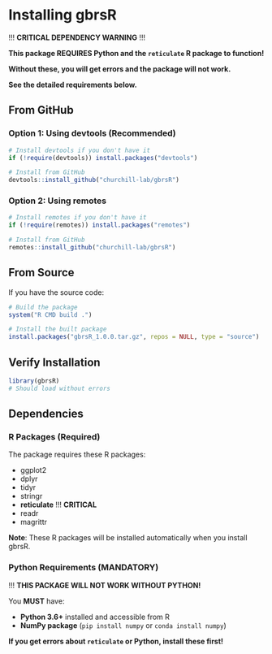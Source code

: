 # Installing gbrsR

!!! **CRITICAL DEPENDENCY WARNING** !!!

**This package REQUIRES Python and the `reticulate` R package to function!**

**Without these, you will get errors and the package will not work.**

**See the detailed requirements below.**

## From GitHub

### Option 1: Using devtools (Recommended)

```r
# Install devtools if you don't have it
if (!require(devtools)) install.packages("devtools")

# Install from GitHub
devtools::install_github("churchill-lab/gbrsR")
```

### Option 2: Using remotes

```r
# Install remotes if you don't have it
if (!require(remotes)) install.packages("remotes")

# Install from GitHub
remotes::install_github("churchill-lab/gbrsR")
```

## From Source

If you have the source code:

```r
# Build the package
system("R CMD build .")

# Install the built package
install.packages("gbrsR_1.0.0.tar.gz", repos = NULL, type = "source")
```

## Verify Installation

```r
library(gbrsR)
# Should load without errors
```

## Dependencies

### R Packages (Required)
The package requires these R packages:
- ggplot2
- dplyr  
- tidyr
- stringr
- **reticulate** !!! **CRITICAL**
- readr
- magrittr

**Note**: These R packages will be installed automatically when you install gbrsR.

### Python Requirements (MANDATORY)
!!! **THIS PACKAGE WILL NOT WORK WITHOUT PYTHON!**

You **MUST** have:
- **Python 3.6+** installed and accessible from R
- **NumPy package** (`pip install numpy` or `conda install numpy`)

**If you get errors about `reticulate` or Python, install these first!**
